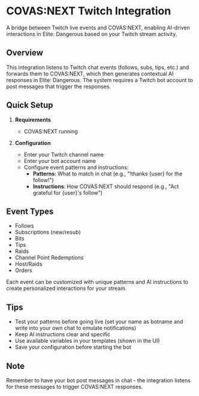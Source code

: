 # COVAS:NEXT Twitch Integration

A bridge between Twitch live events and COVAS:NEXT, enabling AI-driven interactions in Elite: Dangerous based on your Twitch stream activity.

## Overview

This integration listens to Twitch chat events (follows, subs, tips, etc.) and forwards them to COVAS:NEXT, which then generates contextual AI responses in Elite: Dangerous. The system requires a Twitch bot account to post messages that trigger the responses.

## Quick Setup

1. **Requirements**
   - COVAS:NEXT running

2. **Configuration**
   - Enter your Twitch channel name
   - Enter your bot account name
   - Configure event patterns and instructions:
     - **Patterns**: What to match in chat (e.g., "!thanks {user} for the follow!")
     - **Instructions**: How COVAS:NEXT should respond (e.g., "Act grateful for {user}'s follow")

## Event Types

- Follows
- Subscriptions (new/resub)
- Bits
- Tips
- Raids
- Channel Point Redemptions
- Host/Raids
- Orders

Each event can be customized with unique patterns and AI instructions to create personalized interactions for your stream.

## Tips

- Test your patterns before going live (set your name as botname and write into your own chat to emulate notifications)
- Keep AI instructions clear and specific
- Use available variables in your templates (shown in the UI)
- Save your configuration before starting the bot

## Note

Remember to have your bot post messages in chat - the integration listens for these messages to trigger COVAS:NEXT responses.